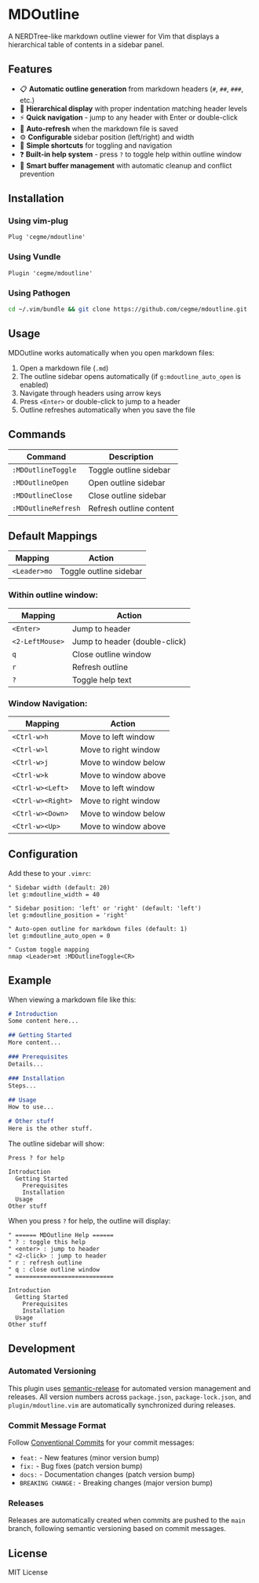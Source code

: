 # MDOutline

A NERDTree-like markdown outline viewer for Vim that displays a hierarchical table of contents in a sidebar panel.

## Features

- 📋 **Automatic outline generation** from markdown headers (`#`, `##`, `###`, etc.)
- 🌲 **Hierarchical display** with proper indentation matching header levels  
- ⚡ **Quick navigation** - jump to any header with Enter or double-click
- 🔄 **Auto-refresh** when the markdown file is saved
- ⚙️ **Configurable** sidebar position (left/right) and width
- 🎯 **Simple shortcuts** for toggling and navigation
- ❓ **Built-in help system** - press `?` to toggle help within outline window
- 🔄 **Smart buffer management** with automatic cleanup and conflict prevention

## Installation

### Using vim-plug
```vim
Plug 'cegme/mdoutline'
```

### Using Vundle
```vim
Plugin 'cegme/mdoutline'
```

### Using Pathogen
```bash
cd ~/.vim/bundle && git clone https://github.com/cegme/mdoutline.git
```

## Usage

MDOutline works automatically when you open markdown files:

1. Open a markdown file (`.md`) 
2. The outline sidebar opens automatically (if `g:mdoutline_auto_open` is enabled)
3. Navigate through headers using arrow keys
4. Press `<Enter>` or double-click to jump to a header
5. Outline refreshes automatically when you save the file

## Commands

| Command | Description |
|---------|-------------|
| `:MDOutlineToggle` | Toggle outline sidebar |
| `:MDOutlineOpen` | Open outline sidebar |
| `:MDOutlineClose` | Close outline sidebar |
| `:MDOutlineRefresh` | Refresh outline content |

## Default Mappings

| Mapping | Action |
|---------|---------|
| `<Leader>mo` | Toggle outline sidebar |

### Within outline window:
| Mapping | Action |
|---------|---------|
| `<Enter>` | Jump to header |
| `<2-LeftMouse>` | Jump to header (double-click) |
| `q` | Close outline window |
| `r` | Refresh outline |
| `?` | Toggle help text |

### Window Navigation:
| Mapping | Action |
|---------|---------|
| `<Ctrl-w>h` | Move to left window |
| `<Ctrl-w>l` | Move to right window |
| `<Ctrl-w>j` | Move to window below |
| `<Ctrl-w>k` | Move to window above |
| `<Ctrl-w><Left>` | Move to left window |
| `<Ctrl-w><Right>` | Move to right window |
| `<Ctrl-w><Down>` | Move to window below |
| `<Ctrl-w><Up>` | Move to window above |

## Configuration

Add these to your `.vimrc`:

```vim
" Sidebar width (default: 20)
let g:mdoutline_width = 40

" Sidebar position: 'left' or 'right' (default: 'left')  
let g:mdoutline_position = 'right'

" Auto-open outline for markdown files (default: 1)
let g:mdoutline_auto_open = 0

" Custom toggle mapping
nmap <Leader>mt :MDOutlineToggle<CR>
```

## Example

When viewing a markdown file like this:
```markdown
# Introduction
Some content here...

## Getting Started
More content...

### Prerequisites
Details...

### Installation
Steps...

## Usage
How to use...

# Other stuff
Here is the other stuff.
```

The outline sidebar will show:
```
Press ? for help

Introduction
  Getting Started
    Prerequisites  
    Installation
  Usage
Other stuff
```

When you press `?` for help, the outline will display:
```
" ====== MDOutline Help ======
" ? : toggle this help
" <enter> : jump to header
" <2-click> : jump to header
" r : refresh outline
" q : close outline window
" ============================

Introduction
  Getting Started
    Prerequisites  
    Installation
  Usage
Other stuff
```

## Development

### Automated Versioning

This plugin uses [semantic-release](https://github.com/semantic-release/semantic-release) for automated version management and releases. All version numbers across `package.json`, `package-lock.json`, and `plugin/mdoutline.vim` are automatically synchronized during releases.

### Commit Message Format

Follow [Conventional Commits](https://www.conventionalcommits.org/) for your commit messages:
- `feat:` - New features (minor version bump)
- `fix:` - Bug fixes (patch version bump)
- `docs:` - Documentation changes (patch version bump)
- `BREAKING CHANGE:` - Breaking changes (major version bump)

### Releases

Releases are automatically created when commits are pushed to the `main` branch, following semantic versioning based on commit messages.

## License

MIT License
